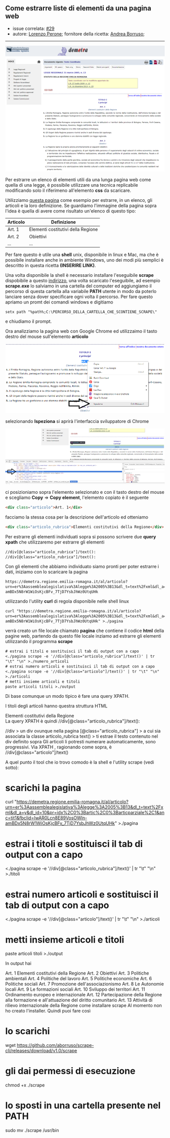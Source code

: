 ## Come estrarre liste di elementi da una pagina web 

- issue correlata: [#29](https://github.com/opendatasicilia/tansignari/issues/29)
- autore: [Lorenzo Perone](https://github.com/lorenzoperone); fornitore della ricetta: [Andrea Borruso](https://github.com/aborruso); 
---

![image](./demetra_articolo.png)

Per estrarre un elenco di elementi utili da una lunga pagina web come quella di una legge, è possibile utilizzare una tecnica replicabile modificando solo il riferimeno all'elemento **css** da scaricare.

Utilizziamo [questa pagina](https://demetra.regione.emilia-romagna.it/al/articolo?urn=er%3Aassemblealegislativa%3Alegge%3A2005%3B13&dl_t=text%2Fxml&dl_a=y&dl_id=10&pr=idx%2C0%3Bartic%2C0%3Barticparziale%2C1&anc=tit1&fbclid=IwAR0Lcn8E89VosOWln-amBDx5N8rW1WiOsKjcBFv_7TjD7YsbJhWz0UtqUHk) come esempio per estrarre, in un elenco, gli articoli e la loro definizione. Se guardiamo l'immagine della pagina sopra l'idea è quella di avere come risultato un'elenco di questo tipo:

| Articolo | Definizione |
| --- | --- |
|Art. 1|Elementi costitutivi della Regione|
|Art. 2|Obiettivi|
|...|...|

Per fare questo è utile una **shell** unix, disponibile in linux e Mac, ma che è possibile installare anche in ambiente Windows, uno dei modi più semplici è descritto in questa ricetta **(INSERIRE LINK)**.

Una volta disponibile la shell è necessario installare l'eseguibile **scrape** dispobibile a questo [indirizzo](https://github.com/aborruso/scrape-cli/releases), una volta scaricato l'eseguibile, ad esempio **scrape.exe** lo salviamo in una cartella del computer ed aggiungiamo il percorso di questa cartella alla variabile **PATH** utente in modo da poterlo lanciare senza dover specificare ogni volta il percorso. Per fare questo apriamo un promt dei comandi windows e digitiamo

```
setx path "%path%;C:\PERCORSO_DELLA_CARTELLA_CHE_SCONTIENE_SCRAPE\"
```
e chiudiamo il prompt.

Ora analizziamo la pagina web con Google Chrome ed utilizzaimo il tasto destro del mouse sull'elemento **articolo**

![ispeziona articolo](./ispeziona_articolo.png)

selezionando **Ispeziona** si aprirà l'interfaccia sviluppatore di Chrome 

![intefaccia ispeziona articolo](./ispeziona_articolo_interfaccia.png)

ci posizioniamo sopra l'elemento selezionato e con il tasto destro del mouse e scegliamo **Copy** => **Copy element**, l'elemento copiato è il seguente

```html
<div class="articolo">Art. 1</div>
```

facciamo la stessa cosa per la descrizione dell'articolo ed otteniamo

```html
<div class="articolo_rubrica">Elementi costitutivi della Regione</div>
```

Per estrarre gli elementi individuati sopra si possono scrivere due **query xpath** che utilizzaremo per estrarre gli elementi

```
//div[@class="articolo_rubrica"]/text():
//div[@class="articolo_rubrica"]/text():
```

Con gli elementi che abbiamo individuato siamo pronti per poter estrarre i dati, iniziamo con lo scaricare la pagina 

```
https://demetra.regione.emilia-romagna.it/al/articolo?urn=er%3Aassemblealegislativa%3Alegge%3A2005%3B13&dl_t=text%2Fxml&dl_a=y&dl_id=10&pr=idx%2C0%3Bartic%2C0%3Barticparziale%2C1&anc=tit1&fbclid=IwAR0Lcn8E89VosOWln-amBDx5N8rW1WiOsKjcBFv_7TjD7YsbJhWz0UtqUHk
```

utilizzando l'utility **curl** di regola disponibile nelle shell linux

```
curl "https://demetra.regione.emilia-romagna.it/al/articolo?urn=er%3Aassemblealegislativa%3Alegge%3A2005%3B13&dl_t=text%2Fxml&dl_a=y&dl_id=10&pr=idx%2C0%3Bartic%2C0%3Barticparziale%2C1&anc=tit1&fbclid=IwAR0Lcn8E89VosOWln-amBDx5N8rW1WiOsKjcBFv_7TjD7YsbJhWz0UtqUHk" >./pagina
```

verrà creato un file locale chiamato **pagina** che contiene il codice **html** della pagine web, partendo da questo file locale inziamo ad estrarre gli elementi utilizzando il programma **scrape**

```
# estrai i titoli e sostituisci il tab di output con a capo
<./pagina scrape -e '//div[@class="articolo_rubrica"]/text()' | tr "\t" "\n" >./numero_articoli
# estrai numero articoli e sostituisci il tab di output con a capo
<./pagina scrape -e '//div[@class="articolo"]/text()' | tr "\t" "\n" >./articoli
# metti insieme articoli e titoli
paste articoli titoli >./output
```


Di base comunque un modo tipico è fare una query XPATH.

I titoli degli articoli hanno questra struttura HTML

<div class="articolo_rubrica">Elementi costitutivi della Regione</div>
La query XPATH è quindi //div[@class="articolo_rubrica"]/text():

//div > un div ovunque nella pagina
[@class="articolo_rubrica"] > a cui sia associata la classe articolo_rubrica
text() > ti estrae il testo contenuto nel div definito sopra
Gli articoli li potresti numerare automaticamente, sono progressivi.
Via XPATH , ragionando come sopra, è //div[@class="articolo"]/text()

A quel punto il tool che io trovo comodo è la shell e l'utility scrape (vedi sotto):

# scarichi la pagina
curl "https://demetra.regione.emilia-romagna.it/al/articolo?urn=er%3Aassemblealegislativa%3Alegge%3A2005%3B13&dl_t=text%2Fxml&dl_a=y&dl_id=10&pr=idx%2C0%3Bartic%2C0%3Barticparziale%2C1&anc=tit1&fbclid=IwAR0Lcn8E89VosOWln-amBDx5N8rW1WiOsKjcBFv_7TjD7YsbJhWz0UtqUHk" >./pagina
# estrai i titoli e sostituisci il tab di output con a capo
<./pagina scrape -e '//div[@class="articolo_rubrica"]/text()' | tr "\t" "\n" >./titoli
# estrai numero articoli e sostituisci il tab di output con a capo
<./pagina scrape -e '//div[@class="articolo"]/text()' | tr "\t" "\n" >./articoli
# metti insieme articoli e titoli
paste articoli titoli >./output

In output hai

Art. 1  Elementi costitutivi della Regione
Art. 2  Obiettivi
Art. 3  Politiche ambientali
Art. 4  Politiche del lavoro
Art. 5  Politiche economiche
Art. 6  Politiche sociali
Art. 7  Promozione dell'associazionismo
Art. 8  Le Autonomie locali
Art. 9  Le formazioni sociali
Art. 10 Sviluppo dei territori
Art. 11 Ordinamento europeo e internazionale
Art. 12 Partecipazione della Regione alla formazione e all'attuazione  del diritto comunitario
Art. 13 Attività di rilievo internazionale della Regione
come installare scrape
Al momento non ho creato l'installer. Quindi puoi fare così

# lo scarichi
wget https://github.com/aborruso/scrape-cli/releases/download/v1.0/scrape
# gli dai permessi di esecuzione
chmod +x ./scrape
# lo sposti in una cartella presente nel PATH
sudo mv ./scrape /usr/bin